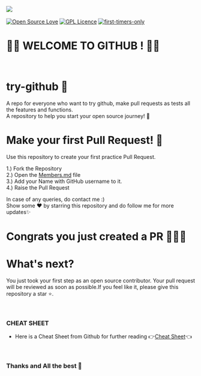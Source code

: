 
<a > <img align="center" src="https://github.com/yashrajmani/try-github/blob/main/maxresdefault.jpg"/></a>
<br>
<br>
[![Open Source Love](https://badges.frapsoft.com/os/v1/open-source.svg?v=103)](https://github.com/ellerbrock/open-source-badges/)
[![GPL Licence](https://badges.frapsoft.com/os/gpl/gpl.svg?v=103)](https://opensource.org/licenses/GPL-3.0/)
[![first-timers-only](https://img.shields.io/badge/first--timers--only-friendly-blue.svg?style=flat-square)](http://bit.ly/First-Pull-Request) 
<br>
# 🌟🌟  WELCOME TO GITHUB !  🌟🌟
<br>

# try-github  🎉
A repo for everyone who want to try github, make pull requests as tests all the features and functions.<br>
A repository to help you start your open source journey! 💫 <br>
# Make your first Pull Request! 🎉
Use this repository to create your first practice Pull Request. 

1.) Fork the Repository   
2.) Open the [Members.md](Members.md) file <br>
3.) Add your Name with GitHub username to it. <br>
4.) Raise the Pull Request  

In case of any queries, do contact me :)<br>
Show some ❤️ by starring this repository and do follow me for more updates✨
# Congrats you just created a PR 🎉🎉🎉

# What's next?

You just took your first step as an open source contributor. Your pull request will be reviewed as soon as possible.If you feel like it, please give this repository a star ⭐.

<br/>


### CHEAT SHEET
- Here is a Cheat Sheet from Github for further reading 👉[Cheat Sheet](github-git-cheat-sheet.pdf)👈
<br>

### Thanks and All the best 💖



